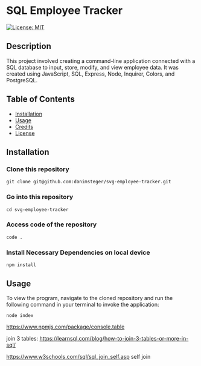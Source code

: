 # SQL Employee Tracker

[![License: MIT](https://img.shields.io/badge/License-MIT-yellow.svg)](https://opensource.org/licenses/MIT)

## Description

This project involved creating a command-line application connected with a SQL database to input, store, modify, and view employee data. It was created using JavaScript, SQL, Express, Node, Inquirer, Colors, and PostgreSQL.

## Table of Contents

- [Installation](#installation)
- [Usage](#usage)
- [Credits](#credits)
- [License](#license)

## Installation

### Clone this repository

```
git clone git@github.com:danimsteger/svg-employee-tracker.git
```

### Go into this repository

```
cd svg-employee-tracker
```

### Access code of the repository

```
code .
```

### Install Necessary Dependencies on local device

```
npm install
```

## Usage

To view the program, navigate to the cloned repository and run the following command in your terminal to invoke the application:

```
node index
```

https://www.npmjs.com/package/console.table

join 3 tables:
https://learnsql.com/blog/how-to-join-3-tables-or-more-in-sql/

https://www.w3schools.com/sql/sql_join_self.asp
self join
